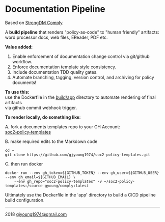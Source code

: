 # Documentation Pipeline    

Based on [StrongDM Comply](https://github.com/strongdm/comply)    

A **build pipeline** that renders "policy-as-code" to "human friendly" artifacts: word processor docs, web files, EReader, PDF etc.    

**Value added:**     
1. Enable enforcement of documentation change control via git/github workflow.
1. Enforce documentation template style consistency.
1. Include documentation TDD quality gates.
1. Automate  branching, tagging, version control, and archiving for policy documents!

**To use this:**     
use the Dockerfile in the [build/app](./build/app) directory to automate rendering of final artifacts    
via github commit webhook trigger.

**To render locally, do something like:**    

A. fork a documents templates repo to your GH Account:    
[soc2-policy-templates](https://github.com/gjyoung1974/soc2-policy-templates)     

B. make required edits to the Markdown code   

```shell
cd ~
git clone https://github.com/gjyoung1974/soc2-policy-templates.git
```

C. then  run docker     

```shell
docker run --env gh_token=${GITHUB_TOKEN} --env gh_user=${GITHUB_USER} --env gh_email=${GITHUB_EMAIL} \
    --env gh_repo="soc2-policy-templates" -v ~/soc2-policy-templates:/source gyoung/comply:latest
```

Ultimately use the Dockerfile in the 'app' directory to build a CICD pipeline build configuration.    

---    
2018 gjyoung1974@gmail.com

